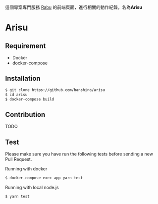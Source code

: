 這個專案專門服務 [Rabu](https://github.com/hanshino/Rabu) 的前端頁面，進行相關的動作紀錄，名為**Arisu**

# Arisu

## Requirement

- Docker
- docker-compose

## Installation

```bash
$ git clone https://github.com/hanshino/arisu
$ cd arisu
$ docker-compose build
```

## Contribution

TODO

## Test

Please make sure you have run the following tests before sending a new Pull Request.

Running with docker
```bash
$ docker-compose exec app yarn test
```

Running with local node.js
```bash
$ yarn test
```
